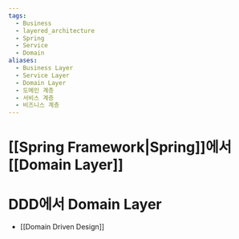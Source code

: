 ```yaml
---
tags:
  - Business
  - layered_architecture
  - Spring
  - Service
  - Domain
aliases:
  - Business Layer
  - Service Layer
  - Domain Layer
  - 도메인 계층
  - 서비스 계층
  - 비즈니스 계층
---
```

# [[Spring Framework|Spring]]에서 [[Domain Layer]]


# DDD에서 Domain Layer
- [[Domain Driven Design]]